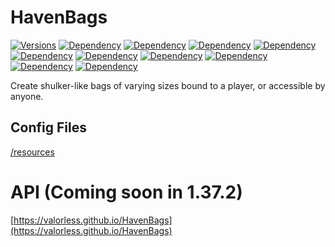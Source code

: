 # HavenBags
<a href="https://github.com/Valorless/HavenBags" rel="nofollow"><img src="https://img.shields.io/badge/Versions-%201.20%20--%201.21.8%2B-brightgreen?style=flat" alt="Versions" style="max-width: 100%;"/></a>
<a href="" rel="nofollow"><img src="https://img.shields.io/spiget/tested-versions/110420" alt="Dependency" style="max-width: 100%;"/></a>
<a href="https://github.com/Valorless/ValorlessUtils" rel="nofollow"><img src="https://img.shields.io/badge/Requires-ValorlessUtils-red?style=flat" alt="Dependency" style="max-width: 100%;"/></a>
<a href="" rel="nofollow"><img src="https://img.shields.io/github/issues/valorless/HavenBags" alt="Dependency" style="max-width: 100%;"/></a>
<a href="" rel="nofollow"><img src="https://img.shields.io/spiget/downloads/110420" alt="Dependency" style="max-width: 100%;"/></a>
<a href="" rel="nofollow"><img src="https://img.shields.io/bstats/servers/18791" alt="Dependency" style="max-width: 100%;"/></a>
<a href="" rel="nofollow"><img src="https://img.shields.io/spiget/rating/110420" alt="Dependency" style="max-width: 100%;"/></a>
<a href="" rel="nofollow"><img src="https://img.shields.io/spiget/download-size/110420" alt="Dependency" style="max-width: 100%;"/></a>
<a href="" rel="nofollow"><img src="https://img.shields.io/github/repo-size/valorless/havenbags" alt="Dependency" style="max-width: 100%;"/></a>
<a href="" rel="nofollow"><img src="https://img.shields.io/github/v/release/valorless/havenbags" alt="Dependency" style="max-width: 100%;"/></a>
<a href="" rel="nofollow"><img src="https://img.shields.io/spiget/version/110420" alt="Dependency" style="max-width: 100%;"/></a>
<br>

Create shulker-like bags of varying sizes bound to a player, or accessible by anyone.

## Config Files
[/resources](/src/main/resources)

# API (Coming soon in 1.37.2)
[https://valorless.github.io/HavenBags](https://valorless.github.io/HavenBags)
